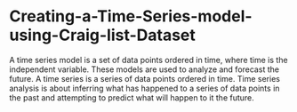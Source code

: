 # Creating-a-Time-Series-model-using-Craig-list-Dataset
A time series model is a set of data points ordered in time, where time is the independent variable. These models are used to analyze and forecast the future.
A time series is a series of data points ordered in time.
Time series analysis is about inferring what has happened to a series of data points in the past and attempting to predict what will happen to it the future.
